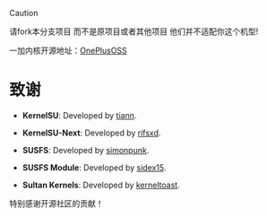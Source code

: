 > [!CAUTION]
> 
>请fork本分支项目
> 而不是原项目或者其他项目 他们并不适配你这个机型!
 

一加内核开源地址：[OnePlusOSS](https://github.com/OnePlusOSS/kernel_manifest)

# 致谢

- **KernelSU**: Developed by [tiann](https://github.com/tiann).
  
- **KernelSU-Next**: Developed by [rifsxd](https://github.com/rifsxd/KernelSU-Next).
  
- **SUSFS**: Developed by [simonpunk](https://gitlab.com/simonpunk/susfs4ksu.git).
  
- **SUSFS Module**: Developed by [sidex15](https://github.com/sidex15).
  
- **Sultan Kernels**: Developed by [kerneltoast](https://github.com/kerneltoast).
  
特别感谢开源社区的贡献！
